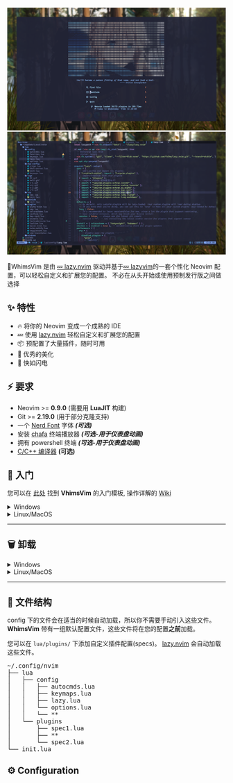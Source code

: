 ![image](https://github.com/xiaoCRQ/WhimsVim/blob/main/img/dashboard.png)
![image](https://github.com/xiaoCRQ/WhimsVim/blob/main/img/interface.png)

🌟WhimsVim 是由 [💤 lazy.nvim](https://github.com/folke/lazy.nvim) 驱动并基于[💤 lazyvim](https://github.com/LazyVim/LazyVim)的一套个性化 Neovim 配置，可以轻松自定义和扩展您的配置。
不必在从头开始或使用预制发行版之间做选择

## ✨ 特性

- 🔥 将你的 Neovim 变成一个成熟的 IDE
- 💤 使用 [lazy.nvim](https://github.com/folke/lazy.nvim) 轻松自定义和扩展您的配置
- 📦 预配置了大量插件，随时可用
- 🧹 优秀的美化
- 🚀 快如闪电

## ⚡️ 要求

- Neovim >= **0.9.0** (需要用 **LuaJIT** 构建)
- Git >= **2.19.0** (用于部分克隆支持)
- 一个 [Nerd Font](https://www.nerdfonts.com/) 字体 **_(可选)_**
- 安装 [chafa](https://github.com/hpjansson/chafa) 终端播放器 **_(可选-用于仪表盘动画)_**
- 拥有 powershell 终端 **_(可选-用于仪表盘动画)_**
- [C/C++ 编译器](https://winlibs.com/) **(可选)**

## 🚀 入门

您可以在 [此处](https://github.com/xiaoCRQ/WhimsVim_starter) 找到 **VhimsVim** 的入门模板,
操作详解的 [Wiki](https://github.com/xiaoCRQ/WhimsVim/wiki)

<details ><summary > Windows </summary>

- 克隆

  ```sh
  # cmd
  git clone https://github.com/xiaoCRQ/WhimsVim_starter %USERPROFILE%\AppData\Local\nvim

  # powershell
  git clone https://github.com/xiaoCRQ/WhimsVim_starter $env:LOCALAPPDATA\nvim
  ```

- 删除 `.git` 文件夹，以便稍后将其添加到您自己的存储库

  ```sh
  # cmd
  rmdir /s  %USERPROFILE%\AppData\Local\nvim\.git

  # powershell
  Remove-Item $env:LOCALAPPDATA\nvim\.git -Recurse -Force
  ```

- 启动 Neovim!

  ```sh
  nvim
  ```

</details>

<details><summary > Linux/MacOS  </summary>

- 克隆

  ```sh
  git clone https://github.com/xiaoCRQ/WhimsVim_starter ~/.config/nvim
  ```

- 删除 `.git` 文件夹，以便稍后将其添加到您自己的存储库

  ```sh
  rm -rf ~/.config/nvim/.git
  ```

- 启动 Neovim!

  ```sh
  nvim
  ```

</details>

---

## 🗑️ 卸载

<details ><summary > Windows </summary>

```sh
# cmd
rmdir /s  %USERPROFILE%\AppData\Local\nvim
rmdir /s  %USERPROFILE%\AppData\Local\nvim-data

# powershell
Remove-Item -Path "$env:LOCALAPPDATA\nvim" -Recurse -Force
Remove-Item -Path "$env:LOCALAPPDATA\nvim-data" -Recurse -Force
```

</details>

<details><summary > Linux/MacOS </summary>

```sh
rm -rf ~/.config/nvim
rm -rf ~/.local/state/nvim
rm -rf ~/.local/share/nvim
```

</details>

---

## 📂 文件结构

config 下的文件会在适当的时候自动加载，所以你不需要手动引入这些文件。
**WhimsVim** 带有一组默认配置文件，这些文件将在您的配置**之前**加载。

您可以在 `lua/plugins/` 下添加自定义插件配置(specs)。
[lazy.nvim](https://github.com/folke/lazy.nvim) 会自动加载这些文件。

<pre>
~/.config/nvim
├── lua
│   ├── config
│   │   ├── autocmds.lua
│   │   ├── keymaps.lua
│   │   ├── lazy.lua
│   │   └── options.lua
│   │   └── **
│   └── plugins
│       ├── spec1.lua
│       ├── **
│       └── spec2.lua
└── init.lua
</pre>

## ⚙️ Configuration
